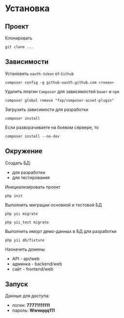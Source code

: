 Установка
==============

## Проект

Клонировать

```
git clone ...
```

## Зависимости

Установить ``oauth-token`` от ``Github``

```
composer config -g github-oauth.github.com <токен>
```

Удалить плагин ``Composer`` для зависимостей ``bower`` и ``npm``

```
composer global remove "fxp/composer-asset-plugin"
```

Загрузить зависимости для разработки

```
composer install
```

Если разворачиваете на боевом сервере, то

```
composer install --no-dev
```

## Окружение

Создать БД:

* для разработки
* для тестирования

Инициализировать проект

```
php init
```

Выполнить миграции основной и тестовой БД

```
php yii migrate
```

```
php yii_test migrate
```

Выполнить иморт демо-данных в БД для разработки

```
php yii db/fixture
```

Назначить домены

* API - api/web
* админка - backend/web
* сайт - frontend/web

## Запуск

Данные для доступа:

* логин: **77771111111**
* пароль: **Wwwqqq111**
